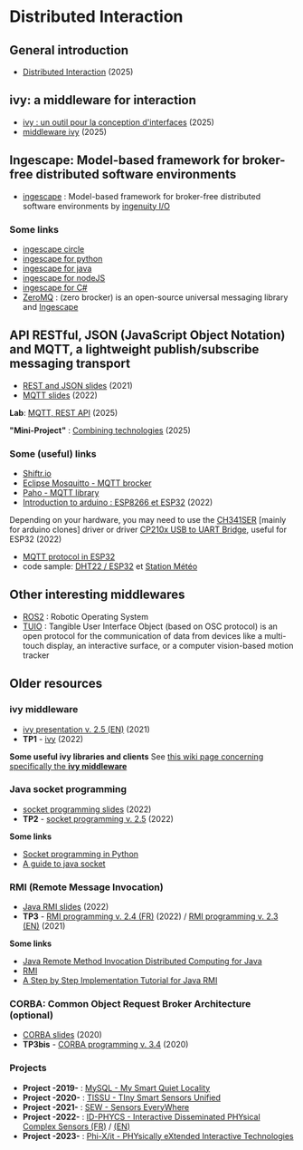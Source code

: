 # Distributed Interaction
## General introduction
* [Distributed Interaction](https://github.com/truillet/upssitech/blob/master/SRI/5A/ID/Cours/ID_intro_2026.pdf) (2025)

## ivy: a middleware for interaction
* [ivy : un outil pour la conception d'interfaces](https://github.com/truillet/upssitech/blob/master/SRI/5A/ID/Cours/C_ivy_2.8.pdf) (2025)
* [middleware ivy](https://github.com/truillet/ivy) (2025)
    
## Ingescape: Model-based framework for broker-free distributed software environments
* [ingescape](https://ingescape.com/fr/home) : Model-based framework for broker-free distributed software environments by [ingenuity I/O](https://ingenuity.io)
 
### Some links
* [ingescape circle](https://ingescape.com/circle)
* [ingescape for python](https://github.com/zeromq/ingescape/tree/main/bindings/python)
* [ingescape for java](https://ingescape.com/ingescape-java)
* [ingescape for nodeJS](https://github.com/zeromq/ingescape/tree/main/bindings/javascript-node)
* [ingescape for C#](https://github.com/zeromq/ingescape/tree/main/bindings/csharp)
* [ZeroMQ](https://zeromq.org) : (zero brocker) is an open-source universal messaging library and [Ingescape](https://github.com/zeromq/ingescape)

## API RESTful, JSON (JavaScript Object Notation) and MQTT, a lightweight publish/subscribe messaging transport
* [REST and JSON slides](https://github.com/truillet/upssitech/blob/master/SRI/5A/ID/Cours/REST_JSON.pdf) (2021)
* [MQTT slides](https://github.com/truillet/upssitech/blob/master/SRI/5A/ID/Cours/MQTT.pdf) (2022)

**Lab**: [MQTT, REST API](https://github.com/truillet/upssitech/blob/master/SRI/5A/ID/TP/mqtt.md) (2025)

**"Mini-Project"** : [Combining technologies](https://github.com/truillet/upssitech/blob/master/SRI/5A/ID/TP/be.md) (2025)
  
### Some (useful) links
* [Shiftr.io](https://www.shiftr.io)
* [Eclipse Mosquitto - MQTT brocker](https://mosquitto.org)
* [Paho - MQTT library](https://pypi.org/project/paho-mqtt)
* [Introduction to arduino : ESP8266 et ESP32](https://github.com/truillet/upssitech/blob/master/SRI/3A/ID/Cours/arduino.pdf) (2022)

Depending on your hardware, you may need to use the [CH341SER](https://github.com/HobbyComponents/CH340-Drivers/tree/master/CH341SER) [mainly for arduino clones] driver or driver [CP210x USB to UART Bridge](https://www.silabs.com/developers/usb-to-uart-bridge-vcp-drivers), useful for ESP32 (2022)
* [MQTT protocol in ESP32](https://highvoltages.co/iot-internet-of-things/mqtt/mqtt-protocol-in-esp32)
* code sample: [DHT22 / ESP32](https://github.com/truillet/upssitech/blob/master/SRI/3A/ID/TP/Code/DHT_ESP32.zip) et [Station Météo](https://github.com/truillet/Projets/tree/master/Weather_Station)

## Other interesting middlewares
* [ROS2](https://github.com/ros2) : Robotic Operating System
* [TUIO](https://www.tuio.org) : Tangible User Interface Object (based on OSC protocol) is an open protocol for the communication of data from devices like a multi-touch display, an interactive surface, or a computer vision-based motion tracker

## Older resources
### ivy middleware
* [ivy presentation v. 2.5 (EN)](https://github.com/truillet/upssitech/blob/master/SRI/5A/ID/Cours/C_ivy_2.5en.pdf) (2021)
* **TP1** - [ivy](https://github.com/truillet/upssitech/blob/master/SRI/5A/ID/TP/TP_ivy.3.5.pdf) (2022)

**Some useful ivy libraries and clients**
See [this wiki page concerning specifically the **ivy middleware**](https://github.com/truillet/ivy/blob/master/README.md)

### Java socket programming
* [socket programming slides](https://github.com/truillet/upssitech/blob/master/SRI/5A/ID/Cours/sockets_2022.pdf) (2022)
* **TP2** - [socket programming v. 2.5](https://github.com/truillet/upssitech/blob/master/SRI/5A/ID/TP/sockets_2.5.pdf) (2022)

**Some links**
* [Socket programming in Python](https://realpython.com/python-sockets)
* [A guide to java socket](https://www.baeldung.com/a-guide-to-java-sockets)

### RMI (Remote Message Invocation)
* [Java RMI slides](https://github.com/truillet/upssitech/blob/master/SRI/5A/ID/Cours/RMI_2022.pdf) (2022)
* **TP3** - [RMI programming v. 2.4 (FR)](https://github.com/truillet/upssitech/blob/master/SRI/5A/ID/TP/RMI-2_4.pdf) (2022) / [RMI programming v. 2.3 (EN)](https://github.com/truillet/upssitech/blob/master/SRI/5A/ID/TP/RMI-2_3en.pdf) (2021)

**Some links**
* [Java Remote Method Invocation Distributed Computing for Java](https://www.oracle.com/java/technologies/javase/remote-method-invocation-distributed-computing.html)
* [RMI](http://cedric.cnam.fr/~farinone/IAGL/rmi.pdf)
* [A Step by Step Implementation Tutorial for Java RMI](http://www.ejbtutorial.com/java-rmi/a-step-by-step-implementation-tutorial-for-java-rmi)

### CORBA: Common Object Request Broker Architecture **(optional)**
* [CORBA slides](https://github.com/truillet/upssitech/blob/master/SRI/5A/ID/Cours/CORBA-2020.pdf) (2020)
* **TP3bis** - [CORBA programming v. 3.4](https://github.com/truillet/upssitech/blob/master/SRI/5A/ID/TP/CORBA-3.4.pdf) (2020)

### Projects
* **Project -2019-** : [MySQL - My Smart Quiet Locality](https://github.com/truillet/upssitech/blob/master/SRI/5A/ID/TP/Projet-2019_v1.0.pdf)
* **Project -2020-** : [TISSU - TIny Smart Sensors Unified](https://github.com/truillet/upssitech/blob/master/SRI/5A/ID/TP/Projet-2020_v1.0.pdf)
* **Project -2021-** : [SEW - Sensors EveryWhere](https://github.com/truillet/upssitech/blob/master/SRI/5A/ID/TP/Projet-2021_v1.0.pdf)
* **Project -2022-** : [ID-PHYCS - Interactive Disseminated PHYsical Complex Sensors (FR)](https://github.com/truillet/upssitech/blob/master/SRI/5A/ID/TP/Projet-2022_v1.0.pdf) / [(EN)](https://github.com/truillet/upssitech/blob/master/SRI/5A/ID/TP/Projet-2022_v1.0en.pdf)
* **Project -2023-** : [Phi-X/it - PHYsically eXtended Interactive Technologies](https://github.com/truillet/upssitech/blob/master/SRI/5A/ID/TP/Projet-2023_v1.0.pdf)
